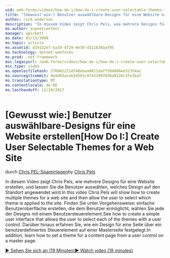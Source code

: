 ```yaml
---
uid: web-forms/videos/how-do-i/how-do-i-create-user-selectable-themes-for-a-web-site
title: "[Gewusst wie:] Benutzer auswählbare-Designs für eine Website erstellen | Microsoft Docs"
author: rick-anderson
description: "In diesem Video zeigt Chris Pels, wie mehrere Designs für eine Website erstellen, und lassen Sie die Benutzer auswählen, welches Design auf den Standort angewendet wird. Finden Sie unter wie..."
ms.author: aspnetcontent
manager: wpickett
ms.date: 03/13/2008
ms.topic: article
ms.assetid: d19152e7-ba19-4729-9e30-d311630aaf95
ms.technology: dotnet-webforms
ms.prod: .net-framework
msc.legacyurl: /web-forms/videos/how-do-i/how-do-i-create-user-selectable-themes-for-a-web-site
msc.type: video
ms.openlocfilehash: 276002221df48ebaa9811daff594008ee52354ac
ms.sourcegitcommit: 9a9483aceb34591c97451997036a9120c3fe2baf
ms.translationtype: MT
ms.contentlocale: de-DE
ms.lasthandoff: 11/10/2017
---
```

<a name="how-do-i-create-user-selectable-themes-for-a-web-site"></a><span data-ttu-id="d2db3-104">[Gewusst wie:] Benutzer auswählbare-Designs für eine Website erstellen</span><span class="sxs-lookup"><span data-stu-id="d2db3-104">[How Do I:] Create User Selectable Themes for a Web Site</span></span>
====================
<span data-ttu-id="d2db3-105">durch [Chris PEL-Spareinlagen](https://twitter.com/chrispels)</span><span class="sxs-lookup"><span data-stu-id="d2db3-105">by [Chris Pels](https://twitter.com/chrispels)</span></span>

<span data-ttu-id="d2db3-106">In diesem Video zeigt Chris Pels, wie mehrere Designs für eine Website erstellen, und lassen Sie die Benutzer auswählen, welches Design auf den Standort angewendet wird.</span><span class="sxs-lookup"><span data-stu-id="d2db3-106">In this video Chris Pels will show how to create multiple themes for a web site and then allow the user to select which theme is applied to the site.</span></span> <span data-ttu-id="d2db3-107">Finden Sie unter Vorgehensweise: einfache Benutzeroberfläche erstellen, die dem Benutzer ermöglicht, wählen Sie jede der Designs mit einem Benutzersteuerelement.</span><span class="sxs-lookup"><span data-stu-id="d2db3-107">See how to create a simple user interface that allows the user to select each of the themes with a user control.</span></span> <span data-ttu-id="d2db3-108">Darüber hinaus erfahren Sie, wie ein Design für eine Seite über ein benutzerdefiniertes Steuerelement auf einer Masterseite festgelegt.</span><span class="sxs-lookup"><span data-stu-id="d2db3-108">In addition, learn how to set a theme for a content page from a user control on a master page.</span></span>

[<span data-ttu-id="d2db3-109">&#9654; Sehen Sie sich an (19 Minuten)</span><span class="sxs-lookup"><span data-stu-id="d2db3-109">&#9654; Watch video (19 minutes)</span></span>](https://channel9.msdn.com/Blogs/ASP-NET-Site-Videos/how-do-i-create-user-selectable-themes-for-a-web-site)
